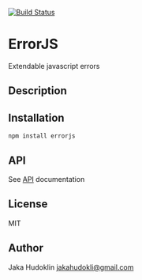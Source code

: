[![Build Status](https://travis-ci.org/offlinehacker/errorjs.png)](https://travis-ci.org/offlinehacker/errorjs)

# ErrorJS

Extendable javascript errors

## Description

## Installation

```
npm install errorjs
```

## API

See [API](API.md) documentation

## License

MIT

## Author

Jaka Hudoklin <jakahudokli@gmail.com>
